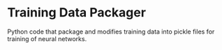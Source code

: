 Training Data Packager
======================

Python code that package and modifies training data into pickle files
for training of neural networks.

